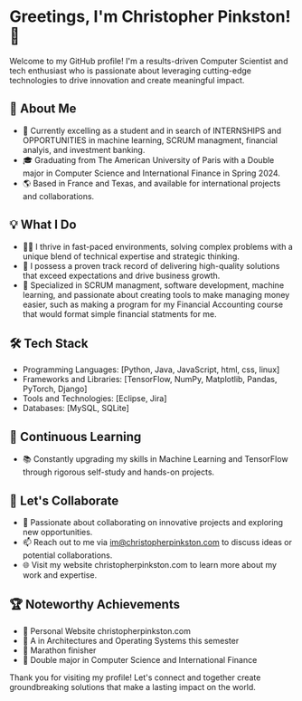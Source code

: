# Greetings, I'm Christopher Pinkston! 👋

Welcome to my GitHub profile! I'm a results-driven Computer Scientist and tech enthusiast who is passionate about leveraging cutting-edge technologies to drive innovation and create meaningful impact.

## 🚀 About Me

- 💼 Currently excelling as a student and in search of INTERNSHIPS and OPPORTUNITIES in machine learning, SCRUM managment, financial analyis, and investment banking.
- 🎓 Graduating from The American University of Paris with a Double major in Computer Science and International Finance in Spring 2024.
- 🌎 Based in France and Texas, and available for international projects and collaborations.

## 💡 What I Do

- 👨‍💻 I thrive in fast-paced environments, solving complex problems with a unique blend of technical expertise and strategic thinking.
- 💪 I possess a proven track record of delivering high-quality solutions that exceed expectations and drive business growth.
- 🌟 Specialized in SCRUM managment, software development, machine learning,  and passionate about creating tools to make managing money easier, such as making a program for my Financial Accounting course that would format simple financial statments for me. 

## 🛠️ Tech Stack

- Programming Languages: [Python, Java, JavaScript, html, css, linux]
- Frameworks and Libraries: [TensorFlow, NumPy, Matplotlib, Pandas, PyTorch, Django]
- Tools and Technologies: [Eclipse, Jira]
- Databases: [MySQL, SQLite]

## 🌱 Continuous Learning

- 📚 Constantly upgrading my skills in Machine Learning and TensorFlow through rigorous self-study and hands-on projects.

## 🤝 Let's Collaborate

- 💬 Passionate about collaborating on innovative projects and exploring new opportunities.
- 📫 Reach out to me via im@christopherpinkston.com to discuss ideas or potential collaborations.
- 🌐 Visit my website christopherpinkston.com to learn more about my work and expertise.

## 🏆 Noteworthy Achievements

- 🏅  Personal Website christopherpinkston.com
- 🌟  A in Architectures and Operating Systems this semester
- 🏅  Marathon finisher
- 🌟  Double major in Computer Science and International Finance

Thank you for visiting my profile! Let's connect and together create groundbreaking solutions that make a lasting impact on the world.



<!---
chrisPinkston/chrisPinkston is a ✨ special ✨ repository because its `README.md` (this file) appears on your GitHub profile.
You can click the Preview link to take a look at your changes.
--->

